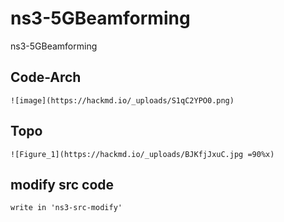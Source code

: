 # ns3-5GBeamforming
ns3-5GBeamforming

## Code-Arch
    ![image](https://hackmd.io/_uploads/S1qC2YPO0.png)

## Topo
    ![Figure_1](https://hackmd.io/_uploads/BJKfjJxuC.jpg =90%x)

## modify src code
    write in 'ns3-src-modify'